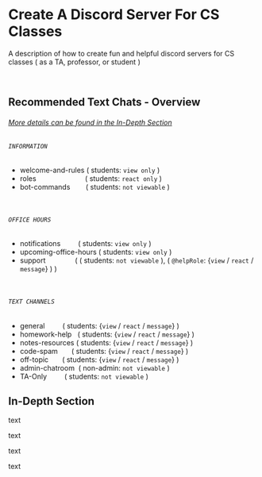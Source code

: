 # Create A Discord Server For CS Classes
A description of how to create fun and helpful discord servers for CS classes ( as a TA, professor, or student )

<br>

## Recommended Text Chats - Overview
###### [More details can be found in the In-Depth Section](#In-Depth-Section)

###### `INFORMATION`
* welcome-and-rules ( students: `view only` )
* roles &nbsp; &nbsp; &nbsp; &nbsp; &nbsp; &nbsp; &nbsp; &nbsp; &nbsp; &nbsp; &nbsp; &nbsp; ( students: `react only` )
* bot-commands &nbsp; &nbsp; &nbsp; &nbsp;( students: `not viewable` )

 &nbsp;
###### `OFFICE HOURS`
* notifications &nbsp; &nbsp; &nbsp; &nbsp; ( students: `view only` )
* upcoming-office-hours ( students: `view only` )
* support &nbsp; &nbsp; &nbsp; &nbsp; &nbsp; &nbsp; &nbsp; ( ( students: `not viewable` ), ( `@helpRole`: {`view` / `react` / `message`} ) )

 &nbsp;
###### `TEXT CHANNELS`
* general &nbsp; &nbsp; &nbsp; &nbsp; ( students: {`view` / `react` / `message`} )
* homework-help &nbsp; ( students: {`view` / `react` / `message`} )
* notes-resources ( students: {`view` / `react` / `message`} )
* code-spam &nbsp; &nbsp; &nbsp; ( students: {`view` / `react` / `message`} )
* off-topic &nbsp; &nbsp; &nbsp; ( students: {`view` / `react` / `message`} )
* admin-chatroom &nbsp;( non-admin: `not viewable` )
* TA-Only &nbsp; &nbsp; &nbsp; &nbsp; ( students: `not viewable` )

<be>

## In-Depth Section
text


text


text


text
